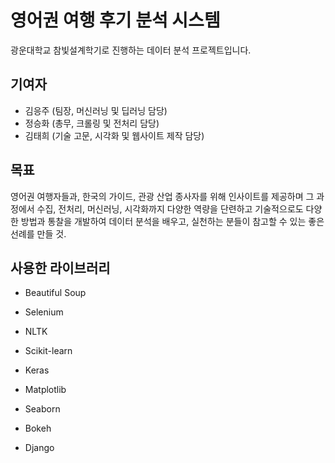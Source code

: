 # 영어권 여행 후기 분석 시스템

광운대학교 참빛설계학기로 진행하는 데이터 분석 프로젝트입니다.

## 기여자
 - 김응주 (팀장, 머신러닝 및 딥러닝 담당)
 - 정승화 (총무, 크롤링 및 전처리 담당)
 - 김태희 (기술 고문, 시각화 및 웹사이트 제작 담당)

## 목표
영어권 여행자들과, 한국의 가이드, 관광 산업 종사자를 위해 인사이트를 제공하며
그 과정에서 수집, 전처리, 머신러닝, 시각화까지 다양한 역량을 단련하고
기술적으로도 다양한 방법과 통찰을 개발하여
데이터 분석을 배우고, 실천하는 분들이 참고할 수 있는 좋은 선례를 만들 것.

## 사용한 라이브러리

 - Beautiful Soup
 - Selenium

 - NLTK
 - Scikit-learn
 - Keras

 - Matplotlib
 - Seaborn
 - Bokeh
 - Django
